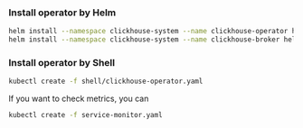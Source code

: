 ### Install operator by Helm

```bash
helm install --namespace clickhouse-system --name clickhouse-operator helm/clickhouse-operator
helm install --namespace clickhouse-system --name clickhouse-broker helm/clickhouse-broker
```


### Install operator by Shell

```bash
kubectl create -f shell/clickhouse-operator.yaml
```
If you want to check metrics, you can

```bash
kubectl create -f service-monitor.yaml
```

